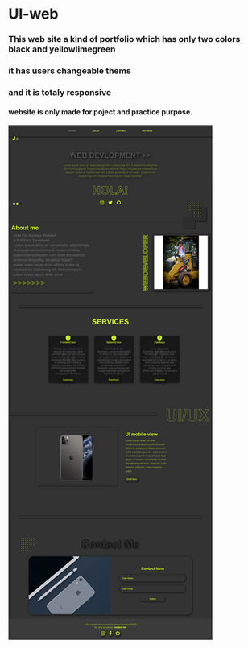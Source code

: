 # UI-web


### This web site a kind of portfolio which has only two colors black and yellowlimegreen
### it has users changeable thems
### and it is totaly responsive
#### website is only made for poject and practice purpose.

![alt text](https://github.com/jaydeep-shelake/UI-web/blob/master/web2photo.png)
